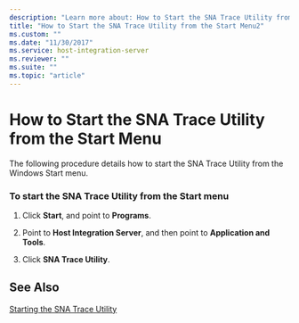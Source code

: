 ```yaml
---
description: "Learn more about: How to Start the SNA Trace Utility from the Start Menu"
title: "How to Start the SNA Trace Utility from the Start Menu2"
ms.custom: ""
ms.date: "11/30/2017"
ms.service: host-integration-server
ms.reviewer: ""
ms.suite: ""
ms.topic: "article"
---
```

# How to Start the SNA Trace Utility from the Start Menu
The following procedure details how to start the SNA Trace Utility from the Windows Start menu.  
  
### To start the SNA Trace Utility from the Start menu  
  
1.  Click **Start**, and point to **Programs**.  
  
2.  Point to **Host Integration Server**, and then point to **Application and Tools**.  
  
3.  Click **SNA Trace Utility**.  
  
## See Also  
 [Starting the SNA Trace Utility](../core/starting-the-sna-trace-utility1.md)
